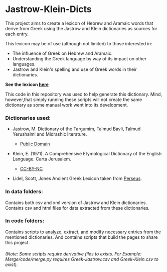 # Jastrow-Klein-Dicts
This project aims to create a lexicon of Hebrew and Aramaic words that derive from Greek using
the Jastrow and Klein dictionaries as sources for each entry.

This lexicon may be of use (although not limited) to those interested in:
- The influence of Greek on Hebrew and Aramaic.
- Understanding the Greek language by way of its impact on other languages.
- Jastrow and Klein's spelling and use of Greek words in their dictionaries.

**See the lexicon [here](https://braydenko.github.io/Jastrow-Klein-Dicts/)**

This code in this repository was used to help generate this dictionary. Mind, however,that simply running these scripts will not create the same dictionary as some manual work went into its development.

### Dictionaries used:
- Jastrow, M. Dictionary of the Targumim, Talmud Bavli, Talmud Yerushalmi and Midrashic literature.
  - [Public Domain](https://en.wikipedia.org/wiki/Public_domain)
- Klein, E. (1971). A Comprehensive Etymological Dictionary of the English Language. Carta Jerusalem.
  - [CC-BY-NC](https://creativecommons.org/licenses/by-nc/4.0/)

- Lidel, Scott, Jones Ancient Greek Lexicon taken from [Perseus](https://www.perseus.tufts.edu/hopper/).

### In data folders:
  Contains both csv and xml version of Jastrow and Klein dictionaries.
  Contains csv and html files for data extracted from these dictionaries.

### In code folders:
  Contains scripts to analyze, extract, and modify necessary entries from the mentioned dictionaries. 
  And contains scripts that build the pages to share this project.
  
  <h6>(Note: Some scripts require derivative files to exists. For Example: Merge/code/merge.py
  requires Greek-Jastrow.csv and Greek-Klein.csv to exist).<h6>

